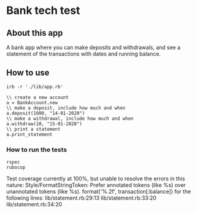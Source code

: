 # Bank tech test

## About this app
A bank app where you can make deposits and withdrawals, and see a statement of the transactions with dates and running balance. 

## How to use
```
irb -r './lib/app.rb'

\\ create a new account
a = BankAccount.new
\\ make a deposit, include how much and when  
a.deposit(1000, "14-01-2020")
\\ make a withdrawal, include how much and when  
a.withdraw(10, "15-01-2020")
\\ print a statement 
a.print_statement
```


### How to run the tests
```
rspec
rubocop
```
Test coverage currently at 100%, but unable to resolve the errors in this nature: 
Style/FormatStringToken: Prefer annotated tokens (like %<foo>s) over unannotated tokens (like %s).
    format('%.2f', transaction[:balance])
    for the following lines: 
    lib/statement.rb:29:13
    lib/statement.rb:33:20
    lib/statement.rb:34:20
